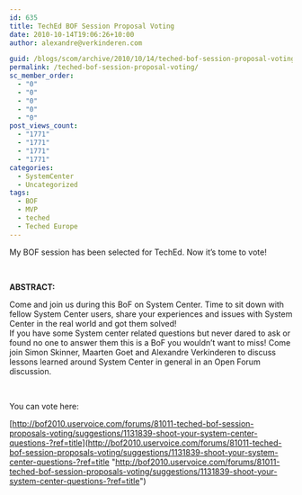 ```yaml
---
id: 635
title: TechEd BOF Session Proposal Voting
date: 2010-10-14T19:06:26+10:00
author: alexandre@verkinderen.com

guid: /blogs/scom/archive/2010/10/14/teched-bof-session-proposal-voting.aspx
permalink: /teched-bof-session-proposal-voting/
sc_member_order:
  - "0"
  - "0"
  - "0"
  - "0"
  - "0"
post_views_count:
  - "1771"
  - "1771"
  - "1771"
  - "1771"
categories:
  - SystemCenter
  - Uncategorized
tags:
  - BOF
  - MVP
  - teched
  - Teched Europe
---
```

My BOF session has been selected for TechEd. Now it’s tome to vote!

&#160;

**ABSTRACT:**

Come and join us during this BoF on System Center. Time to sit down with fellow System Center users, share your experiences and issues with System Center in the real world and got them solved!  
If you have some System center related questions but never dared to ask or found no one to answer them this is a BoF you wouldn’t want to miss! Come join Simon Skinner, Maarten Goet and Alexandre Verkinderen to discuss lessons learned around System Center in general in an Open Forum discussion.

&#160;

You can vote here:

[http://bof2010.uservoice.com/forums/81011-teched-bof-session-proposals-voting/suggestions/1131839-shoot-your-system-center-questions-?ref=title](http://bof2010.uservoice.com/forums/81011-teched-bof-session-proposals-voting/suggestions/1131839-shoot-your-system-center-questions-?ref=title "http://bof2010.uservoice.com/forums/81011-teched-bof-session-proposals-voting/suggestions/1131839-shoot-your-system-center-questions-?ref=title")
